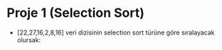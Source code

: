 # Proje 1 (Selection Sort)
- [22,27,16,2,8,16] veri dizisinin selection sort türüne göre sıralayacak olursak:
